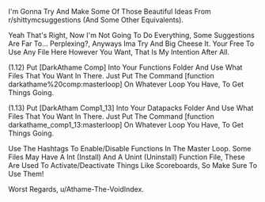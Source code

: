 I'm Gonna Try And Make Some Of Those Beautiful Ideas From r/shittymcsuggestions (And Some Other Equivalents).

Yeah That's Right, Now I'm Not Going To Do Everything, Some Suggestions Are Far To... Perplexing?, Anyways Ima Try And Big Cheese It.
Your Free To Use Any File Here However You Want, That Is My Intention After All.

(1.12)
Put [DarkAthame Comp] Into Your Functions Folder And Use What Files That You Want In There.
Just Put The Command [function darkathame%20comp:masterloop] On Whatever Loop You Have, To Get Things Going.

(1.13)
Put [DarkAtham Comp1_13] Into Your Datapacks Folder And Use What Files That You Want In There.
Just Put The Command [function darkathame_comp1_13:masterloop] On Whatever Loop You Have, To Get Things Going.

Use The Hashtags To Enable/Disable Functions In The Master Loop.
Some Files May Have A Int (Install) And A Unint (Uninstall) Function File, These Are Used To Activate/Deactivate Things Like Scoreboards, So Make Sure To Use Them!

Worst Regards,
u/Athame-The-VoidIndex.

